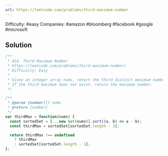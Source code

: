 ```yaml
---
url: https://leetcode.com/problems/third-maximum-number
---
```


Difficulty: #easy
Companies: #amazon #bloomberg #facebook #google #microsoft

## Solution

```javascript
/**
 * 414. Third Maximum Number
 * https://leetcode.com/problems/third-maximum-number/
 * Difficulty: Easy
 *
 * Given an integer array nums, return the third distinct maximum number in this array.
 * If the third maximum does not exist, return the maximum number.
 */

/**
 * @param {number[]} nums
 * @return {number}
 */
var thirdMax = function(nums) {
  const sortedSet = [...new Set(nums)].sort((a, b) => a - b);
  const thirdMax = sortedSet[sortedSet.length - 3];

  return thirdMax !== undefined
    ? thirdMax
    : sortedSet[sortedSet.length - 1];
};

```
